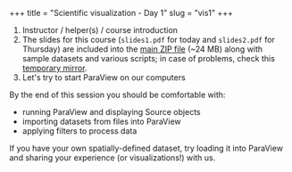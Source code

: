 +++
title = "Scientific visualization - Day 1"
slug = "vis1"
+++

<!-- 1. distribute usernames and passwords (optional, only for quick Plotly practice on Cassiopeia) -->

1. Instructor / helper(s) / course introduction
1. The slides for this course (`slides1.pdf` for today and `slides2.pdf` for Thursday) are included into the
   [main ZIP file](https://bit.ly/paraviewzipp) (~24 MB) along with sample datasets and various scripts; in
   case of problems, check this [temporary mirror](https://transfer.sh/kOxhdT/paraview.zip).
1. Let's try to start ParaView on our computers

<!-- 1. Review the program for this morning: you have **1h43m** of videos to watch! -->
<!--     - `slides1.pdf` covers today's morning topics -->
<!--     - side materials: simple 1D/2D plotting with Matplotlib (covered in our [Python course](../../programming_python)) -->
<!--       and Plotly (notes linked from this course) -->
<!-- 	- today's focus is 3D visualization with ParaView -->
<!-- 1. Pay attention to the slides that say *"Exercise"* in the title -- we'll do these in the next Zoom session -->

<!-- 1. Right now we are running [SciVis Contest 2021](https://scivis2021.netlify.app) -- deadline for submissions -->
<!--    is the end of July -->

<!-- Plotly is a **side topic** to show some simple interactive plotting where ParaView is an overkill. Please do not spend -->
<!-- more than 30 mins on it, or you will have no time left for 3D visualization! On the other hand, if all you are -->
<!-- interested is 1D/2D plotting then feel free to spend more time on Plotly. -->

By the end of this session you should be comfortable with:

* running ParaView and displaying Source objects
* importing datasets from files into ParaView
* applying filters to process data

If you have your own spatially-defined dataset, try loading it into ParaView and sharing your experience (or
visualizations!) with us.

<!-- - creating and deleting files and directories, copying and moving them -->
<!-- - writing text into a file and printing its contents to the terminal -->
<!-- - working with `tar` archives -->




<!-- Click on a triangle to expand a question: -->

<!-- {{< question num=1 >}} -->
<!-- some text here -->
<!-- {{< /question >}} -->

<!-- {{< question num=2 >}} -->
<!-- another question -->
<!-- {{< /question >}} -->
